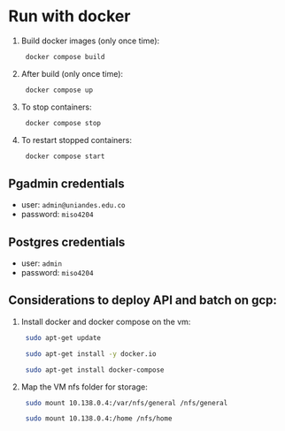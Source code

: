 # Run with docker

1. Build docker images (only once time):
    ```bash
     docker compose build
    ```
2. After build (only once time):
    ```bash
     docker compose up
    ```
3. To stop containers: 
    ```bash
     docker compose stop
    ```
3. To restart stopped containers:
    ```bash
     docker compose start
    ```

## Pgadmin credentials

* user: ```admin@uniandes.edu.co```
* password: ```miso4204```


## Postgres credentials

* user: ```admin```
* password: ```miso4204```

## Considerations to deploy API and batch on gcp:

1. Install docker and docker compose on the vm: 
    ```bash
     sudo apt-get update
    ```
    ```bash
     sudo apt-get install -y docker.io
    ```
    ```bash
     sudo apt-get install docker-compose
    ```
2. Map the VM nfs folder for storage: 
    ```bash
     sudo mount 10.138.0.4:/var/nfs/general /nfs/general
    ```
    ```bash
     sudo mount 10.138.0.4:/home /nfs/home
    ```

